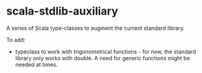 # scala-stdlib-auxiliary
A series of Scala type-classes to augment the current standard library.

To add:
  - typeclass to work with trigonometrical functions - for now, the standard library only works with double. A need for generic functions might be needed at times.
